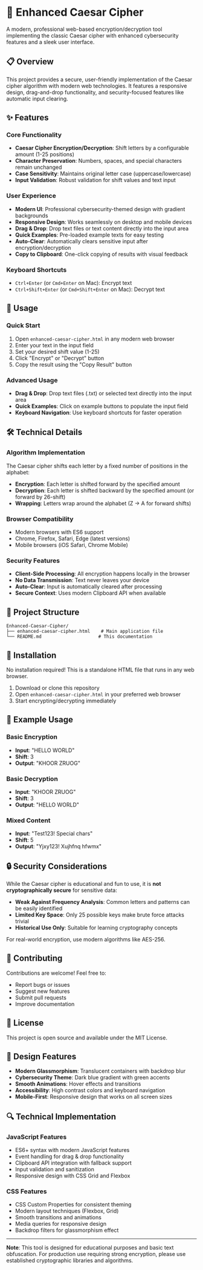 # 🔐 Enhanced Caesar Cipher

A modern, professional web-based encryption/decryption tool implementing the classic Caesar cipher with enhanced cybersecurity features and a sleek user interface.

## 📋 Overview

This project provides a secure, user-friendly implementation of the Caesar cipher algorithm with modern web technologies. It features a responsive design, drag-and-drop functionality, and security-focused features like automatic input clearing.

## ✨ Features

### Core Functionality
- **Caesar Cipher Encryption/Decryption**: Shift letters by a configurable amount (1-25 positions)
- **Character Preservation**: Numbers, spaces, and special characters remain unchanged
- **Case Sensitivity**: Maintains original letter case (uppercase/lowercase)
- **Input Validation**: Robust validation for shift values and text input

### User Experience
- **Modern UI**: Professional cybersecurity-themed design with gradient backgrounds
- **Responsive Design**: Works seamlessly on desktop and mobile devices
- **Drag & Drop**: Drop text files or text content directly into the input area
- **Quick Examples**: Pre-loaded example texts for easy testing
- **Auto-Clear**: Automatically clears sensitive input after encryption/decryption
- **Copy to Clipboard**: One-click copying of results with visual feedback

### Keyboard Shortcuts
- `Ctrl+Enter` (or `Cmd+Enter` on Mac): Encrypt text
- `Ctrl+Shift+Enter` (or `Cmd+Shift+Enter` on Mac): Decrypt text

## 🚀 Usage

### Quick Start
1. Open `enhanced-caesar-cipher.html` in any modern web browser
2. Enter your text in the input field
3. Set your desired shift value (1-25)
4. Click "Encrypt" or "Decrypt" button
5. Copy the result using the "Copy Result" button

### Advanced Usage
- **Drag & Drop**: Drop text files (.txt) or selected text directly into the input area
- **Quick Examples**: Click on example buttons to populate the input field
- **Keyboard Navigation**: Use keyboard shortcuts for faster operation

## 🛠️ Technical Details

### Algorithm Implementation
The Caesar cipher shifts each letter by a fixed number of positions in the alphabet:
- **Encryption**: Each letter is shifted forward by the specified amount
- **Decryption**: Each letter is shifted backward by the specified amount (or forward by 26-shift)
- **Wrapping**: Letters wrap around the alphabet (Z → A for forward shifts)

### Browser Compatibility
- Modern browsers with ES6 support
- Chrome, Firefox, Safari, Edge (latest versions)
- Mobile browsers (iOS Safari, Chrome Mobile)

### Security Features
- **Client-Side Processing**: All encryption happens locally in the browser
- **No Data Transmission**: Text never leaves your device
- **Auto-Clear**: Input is automatically cleared after processing
- **Secure Context**: Uses modern Clipboard API when available

## 📁 Project Structure

```
Enhanced-Caesar-Cipher/
├── enhanced-caesar-cipher.html    # Main application file
└── README.md                     # This documentation
```

## 🔧 Installation

No installation required! This is a standalone HTML file that runs in any web browser.

1. Download or clone this repository
2. Open `enhanced-caesar-cipher.html` in your preferred web browser
3. Start encrypting/decrypting immediately

## 🎯 Example Usage

### Basic Encryption
- **Input**: "HELLO WORLD"
- **Shift**: 3
- **Output**: "KHOOR ZRUOG"

### Basic Decryption
- **Input**: "KHOOR ZRUOG"
- **Shift**: 3
- **Output**: "HELLO WORLD"

### Mixed Content
- **Input**: "Test123! Special chars"
- **Shift**: 5
- **Output**: "Yjxy123! Xujhfnq hfwmx"

## 🔒 Security Considerations

While the Caesar cipher is educational and fun to use, it is **not cryptographically secure** for sensitive data:

- **Weak Against Frequency Analysis**: Common letters and patterns can be easily identified
- **Limited Key Space**: Only 25 possible keys make brute force attacks trivial
- **Historical Use Only**: Suitable for learning cryptography concepts

For real-world encryption, use modern algorithms like AES-256.

## 🤝 Contributing

Contributions are welcome! Feel free to:
- Report bugs or issues
- Suggest new features
- Submit pull requests
- Improve documentation

## 📄 License

This project is open source and available under the MIT License.

## 🎨 Design Features

- **Modern Glassmorphism**: Translucent containers with backdrop blur
- **Cybersecurity Theme**: Dark blue gradient with green accents
- **Smooth Animations**: Hover effects and transitions
- **Accessibility**: High contrast colors and keyboard navigation
- **Mobile-First**: Responsive design that works on all screen sizes

## 🔍 Technical Implementation

### JavaScript Features
- ES6+ syntax with modern JavaScript features
- Event handling for drag & drop functionality
- Clipboard API integration with fallback support
- Input validation and sanitization
- Responsive design with CSS Grid and Flexbox

### CSS Features
- CSS Custom Properties for consistent theming
- Modern layout techniques (Flexbox, Grid)
- Smooth transitions and animations
- Media queries for responsive design
- Backdrop filters for glassmorphism effect

---

**Note**: This tool is designed for educational purposes and basic text obfuscation. For production use requiring strong encryption, please use established cryptographic libraries and algorithms.
